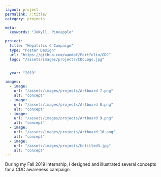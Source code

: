 ```yaml
---
layout: project
permalink: /:title/
category: projects

meta:
  keywords: "Jekyll, Pineapple"

project:
  title: "Hepatitis C Campaign"
  type: "Poster Design"
  url: "https://github.com/wandaf/Portfolio/CDC"
  logo: "/assets/images/projects/CDCLogo.jpg"
 

  year: "2019"

images:
  - image:
    url: "/assets/images/projects/Artboard 7.png"
    alt: "concept"
  - image:
    url: "/assets/images/projects/Artboard 8.png"
    alt: "concept"
  - image:
    url: "/assets/images/projects/Artboard 9.png"
    alt: "concept"
  - image:
    url: "/assets/images/projects/Artboard 10.png"
    alt: "concept"
  - image:
    url: "/assets/images/projects/Untitled3.jpg"
    alt: "concept"
---
```

<p>During my Fall 2019 internship, I designed and illustrated several concepts for a CDC awareness campaign.</p>

